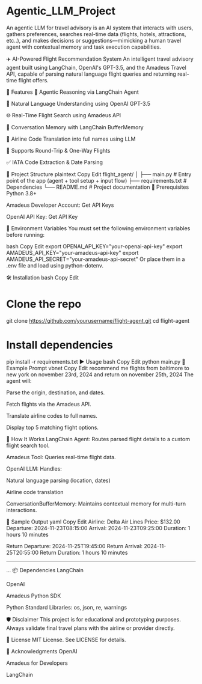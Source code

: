 # Agentic_LLM_Project
An agentic LLM for travel advisory is an AI system that interacts with users, gathers preferences, searches real-time data (flights, hotels, attractions, etc..), and makes decisions or suggestions—mimicking a human travel agent with contextual memory and task execution capabilities.

✈️ AI-Powered Flight Recommendation System
An intelligent travel advisory agent built using LangChain, OpenAI's GPT-3.5, and the Amadeus Travel API, capable of parsing natural language flight queries and returning real-time flight offers.

🚀 Features
🧠 Agentic Reasoning via LangChain Agent

💬 Natural Language Understanding using OpenAI GPT-3.5

🌐 Real-Time Flight Search using Amadeus API

📝 Conversation Memory with LangChain BufferMemory

🔎 Airline Code Translation into full names using LLM

📅 Supports Round-Trip & One-Way Flights

✅ IATA Code Extraction & Date Parsing

📁 Project Structure
plaintext
Copy
Edit
flight_agent/
│
├── main.py               # Entry point of the app (agent + tool setup + input flow)
├── requirements.txt      # Dependencies
└── README.md             # Project documentation
🔧 Prerequisites
Python 3.8+

Amadeus Developer Account: Get API Keys

OpenAI API Key: Get API Key

🔐 Environment Variables
You must set the following environment variables before running:

bash
Copy
Edit
export OPENAI_API_KEY="your-openai-api-key"
export AMADEUS_API_KEY="your-amadeus-api-key"
export AMADEUS_API_SECRET="your-amadeus-api-secret"
Or place them in a .env file and load using python-dotenv.

🛠️ Installation
bash
Copy
Edit
# Clone the repo
git clone https://github.com/yourusername/flight-agent.git
cd flight-agent

# Install dependencies
pip install -r requirements.txt
▶️ Usage
bash
Copy
Edit
python main.py
💬 Example Prompt
vbnet
Copy
Edit
recommend me flights from baltimore to new york on november 23rd, 2024 and return on november 25th, 2024
The agent will:

Parse the origin, destination, and dates.

Fetch flights via the Amadeus API.

Translate airline codes to full names.

Display top 5 matching flight options.

🧩 How It Works
LangChain Agent: Routes parsed flight details to a custom flight search tool.

Amadeus Tool: Queries real-time flight data.

OpenAI LLM: Handles:

Natural language parsing (location, dates)

Airline code translation

ConversationBufferMemory: Maintains contextual memory for multi-turn interactions.

🧪 Sample Output
yaml
Copy
Edit
Airline: Delta Air Lines
Price: $132.00
Departure: 2024-11-23T08:15:00
Arrival: 2024-11-23T09:25:00
Duration: 1 hours 10 minutes

Return Departure: 2024-11-25T19:45:00
Return Arrival: 2024-11-25T20:55:00
Return Duration: 1 hours 10 minutes

----------------------------------------
...
📦 Dependencies
LangChain

OpenAI

Amadeus Python SDK

Python Standard Libraries: os, json, re, warnings

🛡️ Disclaimer
This project is for educational and prototyping purposes. Always validate final travel plans with the airline or provider directly.

📜 License
MIT License. See LICENSE for details.

🙌 Acknowledgments
OpenAI

Amadeus for Developers

LangChain
